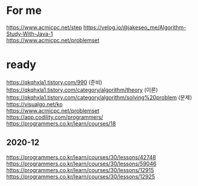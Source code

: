 # For me
https://www.acmicpc.net/step
https://velog.io/@jakeseo_me/Algorithm-Study-With-Java-1  
https://www.acmicpc.net/problemset
# ready
https://qkqhxla1.tistory.com/990  (준비)  
https://qkqhxla1.tistory.com/category/algorithm/theory  (이론)
https://qkqhxla1.tistory.com/category/algorithm/solving%20problem  (문제)  
https://visualgo.net/ko  
https://www.acmicpc.net/problemset
https://app.codility.com/programmers/  
https://programmers.co.kr/learn/courses/18  
  
  
## 2020-12
https://programmers.co.kr/learn/courses/30/lessons/42748
https://programmers.co.kr/learn/courses/30/lessons/59046
https://programmers.co.kr/learn/courses/30/lessons/12915
https://programmers.co.kr/learn/courses/30/lessons/12925



